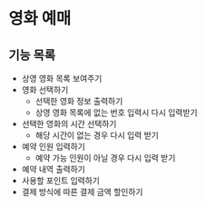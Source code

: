 # 영화 예매

## 기능 목록

* 상영 영화 목록 보여주기
* 영화 선택하기
    * 선택한 영화 정보 출력하기
    * 상영 영화 목록에 없는 번호 입력시 다시 입력받기
* 선택한 영화의 시간 선택하기
    * 해당 시간이 없는 경우 다시 입력 받기
* 예약 인원 입력하기
    * 예약 가능 인원이 아닐 경우 다시 입력 받기
* 예약 내역 출력하기
* 사용할 포인트 입력하기
* 결제 방식에 따른 결제 금액 할인하기 